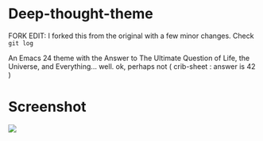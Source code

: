 # Deep-thought-theme

FORK EDIT: I forked this from the original with a few minor changes. Check `git log`

An Emacs 24 theme with the Answer to The Ultimate Question of Life, the Universe, and Everything... well. ok, perhaps not ( crib-sheet : answer is 42 )

# Screenshot

![](https://raw.github.com/jasonm23/emacs-deep-thought-theme/master/deep-thought-theme.png)
